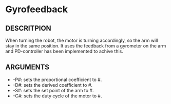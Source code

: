 # Gyrofeedback

## DESCRITPION
When turning the robot, the motor is turning accordingly, so the arm will stay in the same position. It uses the feedback from a gyrometer on the arm and PD-controller has been implemented to achive this.

## ARGUMENTS
* -P#: sets the proportional coefficient to #.
* -D#: sets the derived coefficient to #.
* -S#: sets the set point of the arm to #.
* -C#: sets the duty cycle of the motor to #.